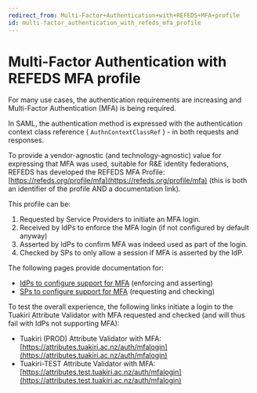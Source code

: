 ```yaml
---
redirect_from: Multi-Factor+Authentication+with+REFEDS+MFA+profile
id: multi-factor_authentication_with_refeds_mfa_profile
---
```

# Multi-Factor Authentication with REFEDS MFA profile

For many use cases, the authentication requirements are increasing and Multi-Factor Authentication (MFA) is being required.

In SAML, the authentication method is expressed with the authentication context class reference ( `AuthnContextClassRef` ) - in both requests and responses.

To provide a vendor-agnostic (and technology-agnostic) value for expressing that MFA was used, suitable for R&E identity federations, REFEDS has developed the REFEDS MFA Profile: [https://refeds.org/profile/mfa](https://refeds.org/profile/mfa) (this is both an identifier of the profile AND a documentation link).

This profile can be:

1.  Requested by Service Providers to initiate an MFA login.
2.  Received by IdPs to enforce the MFA login (if not configured by default anyway)
3.  Asserted by IdPs to confirm MFA was indeed used as part of the login.
4.  Checked by SPs to only allow a session if MFA is asserted by the IdP.

The following pages provide documentation for:

*   [IdPs to configure support for MFA](https://reannz.atlassian.net/wiki/spaces/Tuakiri/pages/3815538737/Configuring+REFEDS+MFA+on+Shibboleth+IdP) (enforcing and asserting)
*   [SPs to configure support for MFA](https://reannz.atlassian.net/wiki/spaces/Tuakiri/pages/3815538751/Configuring+REFEDS+MFA+on+Shibboleth+SP) (requesting and checking)

To test the overall experience, the following links initiate a login to the Tuakiri Attribute Validator with MFA requested and checked (and will thus fail with IdPs not supporting MFA):

*   Tuakiri (PROD) Attribute Validator with MFA: [https://attributes.tuakiri.ac.nz/auth/mfalogin](https://attributes.tuakiri.ac.nz/auth/mfalogin)
*   Tuakiri-TEST Attribute Validator with MFA: [https://attributes.test.tuakiri.ac.nz/auth/mfalogin](https://attributes.test.tuakiri.ac.nz/auth/mfalogin)

